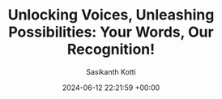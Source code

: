 ---
layout: post
title:  "Unlocking Voices, Unleashing Possibilities: Your Words, Our Recognition!"
date:  2024-06-12 22:21:59 +00:00
image: /images/TSConformer.png 
categories: Projects
venue: IIT Jodhpur
course: "CSL7770: Speech Understanding"
author: "Sasikanth Kotti"
authors: "<strong>Sasikanth Kotti*</strong>, Venkata Brahmanandarao Nelluri, Sai Krishna Reddy Sanda"
report: /pdfs/Speech_Processing_Major_Project_Report.pdf
code: https://github.com/ksasi/asr
---